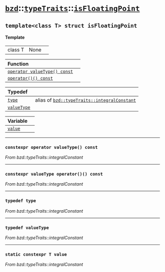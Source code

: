 # [`bzd`](../../../index.md)::[`typeTraits`](../../index.md)::[`isFloatingPoint`](../index.md)

## `template<class T> struct isFloatingPoint`

#### Template
||||
|---:|:---|:---|
|class T|None||

|Function||
|:---|:---|
|[`operator valueType() const`](./index.md)||
|[`operator()() const`](./index.md)||

|Typedef||
|:---|:---|
|[`type`](./index.md)|alias of [`bzd::typeTraits::integralConstant`](../integralconstant/index.md)|
|[`valueType`](./index.md)||

|Variable||
|:---|:---|
|[`value`](./index.md)||
------
### `constexpr operator valueType() const`
*From bzd::typeTraits::integralConstant*


------
### `constexpr valueType operator()() const`
*From bzd::typeTraits::integralConstant*


------
### `typedef type`
*From bzd::typeTraits::integralConstant*


------
### `typedef valueType`
*From bzd::typeTraits::integralConstant*


------
### `static constexpr T value`
*From bzd::typeTraits::integralConstant*


